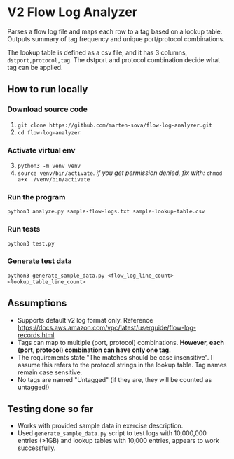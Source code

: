 # V2 Flow Log Analyzer

Parses a flow log file and maps each row to a tag based on a lookup table.
Outputs summary of tag frequency and unique port/protocol combinations.

The lookup table is defined as a csv file, and it has 3 columns, `dstport,protocol,tag`.
The dstport and protocol combination decide what tag can be applied.

## How to run locally

### Download source code

1. `git clone https://github.com/marten-sova/flow-log-analyzer.git`
2. `cd flow-log-analyzer`

### Activate virtual env

3. `python3 -m venv venv`
4. `source venv/bin/activate`. _if you get permission denied, fix with:_ `chmod a+x ./venv/bin/activate`

### Run the program

`python3 analyze.py sample-flow-logs.txt sample-lookup-table.csv`

### Run tests

`python3 test.py`

### Generate test data

`python3 generate_sample_data.py <flow_log_line_count> <lookup_table_line_count>`

## Assumptions

- Supports default v2 log format only. Reference https://docs.aws.amazon.com/vpc/latest/userguide/flow-log-records.html
- Tags can map to multiple (port, protocol) combinations. **However, each (port, protocol) combination can have only one tag.**
- The requirements state "The matches should be case insensitive". I assume this refers to the protocol strings in the lookup table. Tag names remain case sensitive.
- No tags are named "Untagged" (if they are, they will be counted as untagged!)

## Testing done so far

- Works with provided sample data in exercise description.
- Used `generate_sample_data.py` script to test logs with 10,000,000 entries (>1GB) and lookup tables with 10,000 entries, appears to work successfully.
